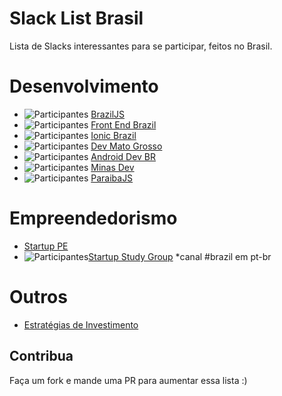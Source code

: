 # Slack List Brasil

Lista de Slacks interessantes para se participar, feitos no Brasil.

# Desenvolvimento
- ![Participantes](http://braziljs-slack.herokuapp.com/badge.svg) [BrazilJS](http://braziljs.slack.com)
- ![Participantes](http://frontendbrasil-slack.herokuapp.com/badge.svg) [Front End Brazil](http://frontendbrasil.slack.com)
- ![Participantes](http://ionicbrazil.herokuapp.com/badge.svg) [Ionic Brazil](http://ionicbrazil.slack.com)
- ![Participantes](http://devmt.herokuapp.com/badge.svg) [Dev Mato Grosso](http://devmt.slack.com)
- ![Participantes](http://androiddevbr.herokuapp.com/badge.svg) [Android Dev BR](http://androiddevbr.herokuapp.com/)
- ![Participantes](http://slack.minasdev.org/badge.svg) [Minas Dev](http://slack.minasdev.org/)
- ![Participantes](http://pbjs-slack.herokuapp.com/badge.svg) [ParaibaJS](http://pbjs-slack.herokuapp.com/)

# Empreendedorismo
- [Startup PE](http://startupe.slack.com)
- ![Participantes](http://ssg-slack.herokuapp.com/badge.svg)[Startup Study Group](http://ssg-slack.slack.com) *canal #brazil em pt-br 

# Outros 
- [Estratégias de Investimento](https://docs.google.com/forms/d/17OecElQDB9Fyt56bKQMDdvmwQZnnpQPBFzUOrTDgZJ0/viewform?c=0&w=1)

## Contribua
Faça um fork e mande uma PR para aumentar essa lista :)
